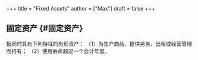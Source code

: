 +++
title = "Fixed Assets"
author = ["Max"]
draft = false
+++

## 固定资产 {#固定资产}

指同时具有下列特征的有形资产：
（1）为生产商品、提供劳务、出租或经营管理而持有；
（2）使用寿命超过一个会计年度。

